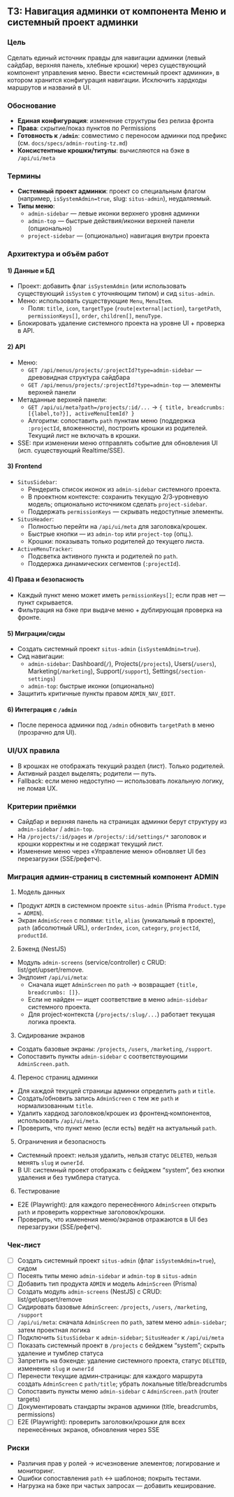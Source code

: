 ## ТЗ: Навигация админки от компонента Меню и системный проект админки

### Цель
Сделать единый источник правды для навигации админки (левый сайдбар, верхняя панель, хлебные крошки) через существующий компонент управления меню. Ввести «системный проект админки», в котором хранится конфигурация навигации. Исключить хардкоды маршрутов и названий в UI.

### Обоснование
- **Единая конфигурация**: изменение структуры без релиза фронта
- **Права**: скрытие/показ пунктов по Permissions
- **Готовность к `/admin`**: совместимо с переносом админки под префикс (см. `docs/specs/admin-routing-tz.md`)
- **Консистентные крошки/титулы**: вычисляются на бэке в `/api/ui/meta`

### Термины
- **Системный проект админки**: проект со специальным флагом (например, `isSystemAdmin=true`, slug: `situs-admin`), неудаляемый.
- **Типы меню**:
  - `admin-sidebar` — левые иконки верхнего уровня админки
  - `admin-top` — быстрые действия/иконки верхней панели (опционально)
  - `project-sidebar` — (опционально) навигация внутри проекта

### Архитектура и объём работ
#### 1) Данные и БД
- Проект: добавить флаг `isSystemAdmin` (или использовать существующий `isSystem` с уточняющим типом) и сид `situs-admin`.
- Меню: использовать существующие `Menu`, `MenuItem`.
  - Поля: `title`, `icon`, `targetType` (`route|external|action`), `targetPath`, `permissionKeys[]`, `order`, `children[]`, `menuType`.
- Блокировать удаление системного проекта на уровне UI + проверка в API.

#### 2) API
- Меню:
  - `GET /api/menus/projects/:projectId?type=admin-sidebar` — древовидная структура сайдбара
  - `GET /api/menus/projects/:projectId?type=admin-top` — элементы верхней панели
- Метаданные верхней панели:
  - `GET /api/ui/meta?path=/projects/:id/...` → `{ title, breadcrumbs: [{label,to?}], activeMenuItemId? }`
  - Алгоритм: сопоставить `path` пунктам меню (поддержка `:projectId`, вложенности), построить крошки из родителей. Текущий лист не включать в крошки.
- SSE: при изменении меню отправлять событие для обновления UI (исп. существующий Realtime/SSE).

#### 3) Frontend
- `SitusSidebar`:
  - Рендерить список иконок из `admin-sidebar` системного проекта.
  - В проектном контексте: сохранить текущую 2/3‑уровневую модель; опционально источником сделать `project-sidebar`.
  - Поддержать `permissionKeys` — скрывать недоступные элементы.
- `SitusHeader`:
  - Полностью перейти на `/api/ui/meta` для заголовка/крошек.
  - Быстрые кнопки — из `admin-top` или `project-top` (опц.).
  - Крошки: показывать только родителей до текущего листа.
- `ActiveMenuTracker`:
  - Подсветка активного пункта и родителей по `path`.
  - Поддержка динамических сегментов (`:projectId`).

#### 4) Права и безопасность
- Каждый пункт меню может иметь `permissionKeys[]`; если прав нет — пункт скрывается.
- Фильтрация на бэке при выдаче меню + дублирующая проверка на фронте.

#### 5) Миграции/сиды
- Создать системный проект `situs-admin` (`isSystemAdmin=true`).
- Сид навигации:
  - `admin-sidebar`: Dashboard(`/`), Projects(`/projects`), Users(`/users`), Marketing(`/marketing`), Support(`/support`), Settings(`/section-settings`)
  - `admin-top`: быстрые иконки (опционально)
- Защитить критичные пункты правом `ADMIN_NAV_EDIT`.

#### 6) Интеграция с `/admin`
- После переноса админки под `/admin` обновить `targetPath` в меню (прозрачно для UI).

### UI/UX правила
- В крошках не отображать текущий раздел (лист). Только родителей.
- Активный раздел выделять; родители — путь.
- Fallback: если меню недоступно — использовать локальную логику, не ломая UX.

### Критерии приёмки
- Сайдбар и верхняя панель на страницах админки берут структуру из `admin-sidebar` / `admin-top`.
- На `/projects/:id/pages` и `/projects/:id/settings/*` заголовок и крошки корректны и не содержат текущий лист.
- Изменение меню через «Управление меню» обновляет UI без перезагрузки (SSE/рефетч).

### Миграция админ‑страниц в системный компонент ADMIN
1) Модель данных
- Продукт `ADMIN` в системном проекте `situs-admin` (Prisma `Product.type = ADMIN`).
- Экран `AdminScreen` с полями: `title`, `alias` (уникальный в проекте), `path` (абсолютный URL), `orderIndex`, `icon`, `category`, `projectId`, `productId`.

2) Бэкенд (NestJS)
- Модуль `admin-screens` (service/controller) с CRUD: list/get/upsert/remove.
- Эндпоинт `/api/ui/meta`:
  - Сначала ищет `AdminScreen` по `path` → возвращает `{title, breadcrumbs: []}`.
  - Если не найден — ищет соответствие в меню `admin-sidebar` системного проекта.
  - Для project‑контекста (`/projects/:slug/...`) работает текущая логика проекта.

3) Сидирование экранов
- Создать базовые экраны: `/projects`, `/users`, `/marketing`, `/support`.
- Сопоставить пункты `admin-sidebar` с соответствующими `AdminScreen.path`.

4) Перенос страниц админки
- Для каждой текущей страницы админки определить `path` и `title`.
- Создать/обновить запись `AdminScreen` с тем же `path` и нормализованным `title`.
- Удалить хардкод заголовков/крошек из фронтенд‑компонентов, использовать `/api/ui/meta`.
- Проверить, что пункт меню (если есть) ведёт на актуальный `path`.

5) Ограничения и безопасность
- Системный проект: нельзя удалить, нельзя статус `DELETED`, нельзя менять `slug` и `ownerId`.
- В UI: системный проект отображать с бейджем “system”, без кнопки удаления и без тумблера статуса.

6) Тестирование
- E2E (Playwright): для каждого перенесённого `AdminScreen` открыть `path` и проверить корректные заголовок/крошки.
- Проверить, что изменения меню/экранов отражаются в UI без перезагрузки (SSE/рефетч).

### Чек‑лист
- [ ] Создать системный проект `situs-admin` (флаг `isSystemAdmin=true`), сидом
- [ ] Посеять типы меню `admin-sidebar` и `admin-top` в `situs-admin`
- [ ] Добавить тип продукта `ADMIN` и модель `AdminScreen` (Prisma)
- [ ] Создать модуль `admin-screens` (NestJS) с CRUD: list/get/upsert/remove
- [ ] Сидировать базовые `AdminScreen`: `/projects`, `/users`, `/marketing`, `/support`
- [ ] `/api/ui/meta`: сначала `AdminScreen` по `path`, затем меню `admin-sidebar`; затем проектная логика
- [ ] Подключить `SitusSidebar` к `admin-sidebar`; `SitusHeader` к `/api/ui/meta`
- [ ] Показать системный проект в `/projects` с бейджем “system”; скрыть удаление и тумблер статуса
- [ ] Запретить на бэкенде: удаление системного проекта, статус `DELETED`, изменение `slug` и `ownerId`
- [ ] Перенести текущие админ‑страницы: для каждого маршрута создать `AdminScreen` с `path/title`; убрать локальные title/breadcrumbs
- [ ] Сопоставить пункты меню `admin-sidebar` с `AdminScreen.path` (router targets)
- [ ] Документировать стандарты экранов админки (title, breadcrumbs, permissions)
- [ ] E2E (Playwright): проверить заголовки/крошки для всех перенесённых экранов, обновления через SSE

### Риски
- Различия прав у ролей → исчезновение элементов; логирование и мониторинг.
- Ошибки сопоставления `path` ↔ шаблонов; покрыть тестами.
- Нагрузка на бэке при частых запросах — добавить кеширование.
